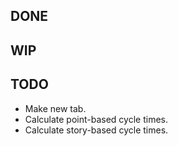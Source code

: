 DONE
----

WIP
---

TODO
----
* Make new tab.
* Calculate point-based cycle times.
* Calculate story-based cycle times.
